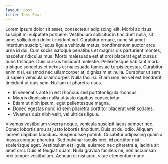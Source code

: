 ```yaml
---
layout: post
title: Test Post
---
```


Lorem ipsum dolor sit amet, consectetur adipiscing elit. Morbi ac risus suscipit mi vulputate posuere. Vestibulum sollicitudin tincidunt nulla, sit amet sollicitudin dolor tincidunt vel. Curabitur ornare, nunc sit amet interdum suscipit, lacus ligula vehicula metus, condimentum auctor arcu urna id dui. Cum sociis natoque penatibus et magnis dis parturient montes, nascetur ridiculus mus. Morbi malesuada est at orci placerat eget cursus nunc tristique. Duis cursus tincidunt molestie. Pellentesque habitant morbi tristique senectus et netus et malesuada fames ac turpis egestas. Curabitur enim nisl, euismod nec ullamcorper at, dignissim et nulla. Curabitur ut sem id sapien vehicula ullamcorper. Nulla facilisi. Etiam non leo vel est hendrerit tincidunt ut quis sem. Nullam ut pharetra risus. 

*  In venenatis ante in est rhoncus sed porttitor ligula rhoncus. 
*  Mauris dignissim nulla ut justo dapibus consectetur. 
*  Etiam ut nibh ipsum, eget pellentesque magna. 
*  Donec egestas nunc id sem pharetra porttitor placerat velit sodales. 
*  Vivamus quis nibh velit, vel ultrices ligula.

Vivamus vestibulum viverra neque, vehicula suscipit lacus semper nec. Donec lobortis arcu at justo lobortis tincidunt. Duis at dui odio. Aliquam laoreet dapibus faucibus. Suspendisse potenti. Curabitur adipiscing quam a massa congue pharetra. Sed pulvinar iaculis orci, id porttitor nisi scelerisque eget. Vestibulum est ligula, euismod nec pharetra a, lacinia sit amet orci. Duis et feugiat quam. Nulla gravida facilisis mi, non accumsan orci tempor vestibulum. Aenean et nisi arcu, vitae elementum nunc.